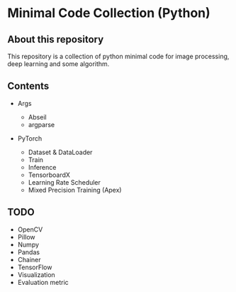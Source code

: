 # Minimal Code Collection (Python)

## About this repository
This repository is a collection of python minimal code for image processing, deep learning and some algorithm.

## Contents
* Args
  * Abseil
  * argparse
  
* PyTorch
  * Dataset & DataLoader
  * Train
  * Inference
  * TensorboardX
  * Learning Rate Scheduler
  * Mixed Precision Training (Apex)
  
## TODO

* OpenCV
* Pillow
* Numpy
* Pandas
* Chainer
* TensorFlow
* Visualization
* Evaluation metric
